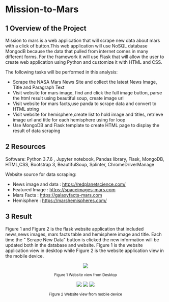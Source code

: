 # Mission-to-Mars
## 1 Overview of the Project
Mission to mars is a web application that will scrape new data about mars  with a click of button.This web application will use NoSQL database MongodB because the data that pulled from internet comes in many different forms. For the framework it will use Flask that will allow the user to create web application using Python and customize it with HTML and CSS.

The following tasks will be performed in this analysis:
* Scrape the NASA Mars News Site and collect the latest News Image, Title and Paragraph Text
* Visit website for mars image, find and click the full image button, parse the html result using beautiful soup, create image url
* Visit website for mars facts,use panda to scrape data and convert to HTML string
* Visit website for hemisphere,create list to hold image and titles, retrieve image url and title for each hemisphere using for loop
* Use MongoDB and Flask template to create HTML page to display the result of data scraping 


## 2 Resources
Software: Python 3.7.6 , Jupyter notebook, Pandas library, Flask, MongoDB, HTML,CSS, Bootstrap 3, BeautifulSoup, Splinter, ChromeDriverManage

Website source for data scraping:
* News image and data : https://redplanetscience.com/
* Featured Image      : https://spaceimages-mars.com
* Mars Facts          : https://galaxyfacts-mars.com
* Hemisphere          : https://marshemispheres.com/

## 3 Result
Figure 1  and Figure 2 is the flask website application  that included news,news images, mars facts table and hemisphere image and title. Each time the " Scrape New Data" button is clicked the new information will be updated both in the database and website. Figure 1 is the website application view in desktop  while Figure 2 is the website application view in the mobile device.

<p align="center">
    <img src="https://user-images.githubusercontent.com/88597187/139542385-4a443012-7ce7-403f-b870-69010320610f.png"/>
</p>

<p align="center">
  <sub> Figure 1 Website view from Desktop  </sub>
</p>

<p align="center">
    <img src="https://user-images.githubusercontent.com/88597187/139542662-9d402532-94a4-4217-8387-5ee3ccc8b80b.png"/>
  <img src="https://user-images.githubusercontent.com/88597187/139556882-de00c33c-dd8a-4c19-9cc5-cb4c713f6371.png"/>
   <img src="https://user-images.githubusercontent.com/88597187/139542677-9b510f9d-695b-4806-8ca5-98ce82fbf553.png"/>
</p>

<p align="center">
  <sub> Figure 2 Website view from mobile device  </sub>
</p>



